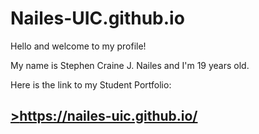 # Nailes-UIC.github.io

Hello and welcome to my profile!

My name is Stephen Craine J. Nailes and I'm 19 years old.

Here is the link to my Student Portfolio:
## <a href="https://nailes-uic.github.io/" target="_blank">>https://nailes-uic.github.io/</a>

